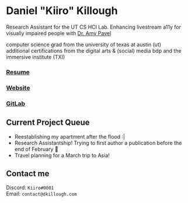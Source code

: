 # Daniel "Kiiro" Killough

Research Assistant for the UT CS HCI Lab. Enhancing livestream a11y for visually impaired people with [Dr. Amy Pavel](https://amypavel.com/)

computer science grad from the university of texas at austin (ut)
\
additional certifications from the digital arts & (social) media bdp and the immersive institute (TXI)

### [Resume](https://drive.google.com/file/d/1XQNgKpj7f27nfYVgPPQ7o2KsROVk_Dnu/view)
### [Website](https://dkillough.com/)
### [GitLab](https://gitlab.com/dkillough)

## Current Project Queue
- Reestablishing my apartment after the flood :|
- Research Assistantship! Trying to first author a publication before the end of February 😬
- Travel planning for a March trip to Asia!

## Contact me
Discord: `Kiiro#0001`\
Email: `contact@dkillough.com`
